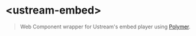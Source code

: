 # &lt;ustream-embed&gt;

> Web Component wrapper for Ustream's embed player using [Polymer](http://www.polymer-project.org/).



